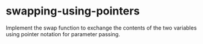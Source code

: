 # swapping-using-pointers
Implement the swap function to exchange the contents of the two variables using pointer notation for parameter passing.
